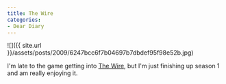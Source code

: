 ```yaml
---
title: The Wire
categories:
- Dear Diary
---
```


![]({{ site.url }}/assets/posts/2009/6247bcc6f7b04697b7dbdef95f98e52b.jpg)
  



I'm late to the game getting into [The Wire](http://www.hbo.com/thewire/), but I'm just finishing up season 1 and am really enjoying it.
